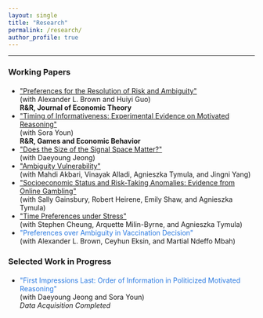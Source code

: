 ```yaml
---
layout: single
title: "Research"
permalink: /research/
author_profile: true
---
```


---

### Working Papers
<ul style="margin-top:1.25rem;">
<li>
  <a href="https://papers.ssrn.com/sol3/papers.cfm?abstract_id=4092231">
    &quot;Preferences for the Resolution of Risk and Ambiguity&quot;
  </a><br>
  (with Alexander L. Brown and Huiyi Guo)<br>
  <strong>R&amp;R, Journal of Economic Theory</strong>
</li>

  <li>
  <a href="https://papers.ssrn.com/sol3/papers.cfm?abstract_id=5043225">
    &quot;Timing of Informativeness: Experimental Evidence on Motivated Reasoning&quot;
  </a><br>
  (with Sora Youn)<br>
  <strong>R&amp;R, Games and Economic Behavior</strong>
  </li>

  <li>
    <a href="https://papers.ssrn.com/sol3/papers.cfm?abstract_id=5673730">
      &quot;Does the Size of the Signal Space Matter?&quot;
    </a><br>
    (with Daeyoung Jeong)
  </li>

  <li>
    <a href="https://papers.ssrn.com/sol3/papers.cfm?abstract_id=4655454">
      &quot;Ambiguity Vulnerability&quot;
    </a><br>
    (with Mahdi Akbari, Vinayak Alladi, Agnieszka Tymula, and Jingni Yang)
  </li>

  <li>
    <a href="https://hyundamje.github.io/papers/SES_on_gambling.pdf">
      &quot;Socioeconomic Status and Risk-Taking Anomalies: Evidence from Online Gambling&quot;
    </a><br>
    (with Sally Gainsbury, Robert Heirene, Emily Shaw, and Agnieszka Tymula)
  </li>

  <li>
    <a href="https://hyundamje.github.io/papers/Stress.pdf">
      &quot;Time Preferences under Stress&quot;
    </a><br>
    (with Stephen Cheung, Arquette Milin-Byrne, and Agnieszka Tymula)
  </li>

  <li>
    <span style="color:#2a7ae2;">
      &quot;Preferences over Ambiguity in Vaccination Decision&quot;
    </span><br>
    (with Alexander L. Brown, Ceyhun Eksin, and Martial Ndeffo Mbah)
  </li>
  
</ul>


### Selected Work in Progress
  <ul style="margin-top:1.25rem;">
  <li>
  <span style="color:#2a7ae2;">
    &quot;First Impressions Last: Order of Information in Politicized Motivated Reasoning&quot;
  </span><br>
  (with Daeyoung Jeong and Sora Youn)<br>
  <em>Data Acquisition Completed</em>
</li>
</ul>

